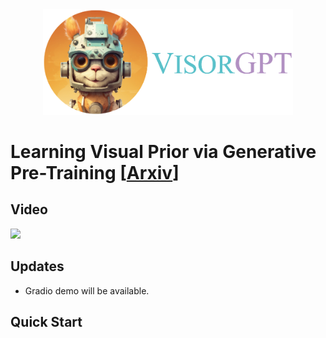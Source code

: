 <div align=center>
<img src="visorgpt_title.png" width="400">
</div>

# Learning Visual Prior via Generative Pre-Training [[Arxiv]()]

## Video
[![](https://i.ytimg.com/vi/iSEK3l2ZbIA/maxresdefault.jpg)](https://www.youtube.com/watch?v=iSEK3l2ZbIA "")

## Updates
- Gradio demo will be available.

## Quick Start
